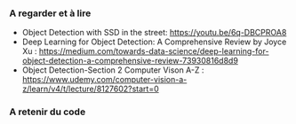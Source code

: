 ### A regarder et à lire 

* Object Detection with SSD in the street: https://youtu.be/6q-DBCPROA8
* Deep Learning for Object Detection: A Comprehensive Review by Joyce Xu : https://medium.com/towards-data-science/deep-learning-for-object-detection-a-comprehensive-review-73930816d8d9
* Object Detection-Section 2 Computer Vison A-Z : https://www.udemy.com/computer-vision-a-z/learn/v4/t/lecture/8127602?start=0


### A retenir du code 
